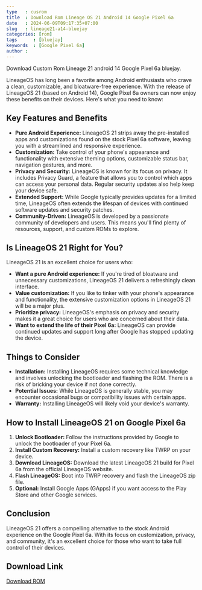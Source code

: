 ```yaml
---
type   : cusrom
title  : Download Rom Lineage OS 21 Android 14 Google Pixel 6a
date   : 2024-06-09T09:17:35+07:00
slug   : lineage21-a14-bluejay
categories: [rom]
tags      : [bluejay]
keywords  : [Google Pixel 6a]
author : 
---
```


Download Custom Rom Lineage 21 android 14 Google Pixel 6a bluejay.

LineageOS has long been a favorite among Android enthusiasts who crave a clean, customizable, and bloatware-free experience. With the release of LineageOS 21 (based on Android 14), Google Pixel 6a owners can now enjoy these benefits on their devices. Here's what you need to know:

## Key Features and Benefits

* **Pure Android Experience:** LineageOS 21 strips away the pre-installed apps and customizations found on the stock Pixel 6a software, leaving you with a streamlined and responsive experience.
* **Customization:** Take control of your phone's appearance and functionality with extensive theming options, customizable status bar, navigation gestures, and more.
* **Privacy and Security:** LineageOS is known for its focus on privacy. It includes Privacy Guard, a feature that allows you to control which apps can access your personal data. Regular security updates also help keep your device safe.
* **Extended Support:** While Google typically provides updates for a limited time, LineageOS often extends the lifespan of devices with continued software updates and security patches.
* **Community-Driven:** LineageOS is developed by a passionate community of developers and users. This means you'll find plenty of resources, support, and custom ROMs to explore.

## Is LineageOS 21 Right for You?

LineageOS 21 is an excellent choice for users who:

* **Want a pure Android experience:** If you're tired of bloatware and unnecessary customizations, LineageOS 21 delivers a refreshingly clean interface.
* **Value customization:**  If you like to tinker with your phone's appearance and functionality, the extensive customization options in LineageOS 21 will be a major plus.
* **Prioritize privacy:** LineageOS's emphasis on privacy and security makes it a great choice for users who are concerned about their data.
* **Want to extend the life of their Pixel 6a:** LineageOS can provide continued updates and support long after Google has stopped updating the device.

## Things to Consider

* **Installation:** Installing LineageOS requires some technical knowledge and involves unlocking the bootloader and flashing the ROM. There is a risk of bricking your device if not done correctly.
* **Potential Issues:**  While LineageOS is generally stable, you may encounter occasional bugs or compatibility issues with certain apps.
* **Warranty:** Installing LineageOS will likely void your device's warranty.

## How to Install LineageOS 21 on Google Pixel 6a

1. **Unlock Bootloader:** Follow the instructions provided by Google to unlock the bootloader of your Pixel 6a.
2. **Install Custom Recovery:** Install a custom recovery like TWRP on your device.
3. **Download LineageOS:** Download the latest LineageOS 21 build for Pixel 6a from the official LineageOS website.
4. **Flash LineageOS:** Boot into TWRP recovery and flash the LineageOS zip file.
5. **Optional:** Install Google Apps (GApps) if you want access to the Play Store and other Google services.

## Conclusion

LineageOS 21 offers a compelling alternative to the stock Android experience on the Google Pixel 6a. With its focus on customization, privacy, and community, it's an excellent choice for those who want to take full control of their devices. 


## Download Link
[Download ROM](https://t.me/wahyu6070files/410?single)
